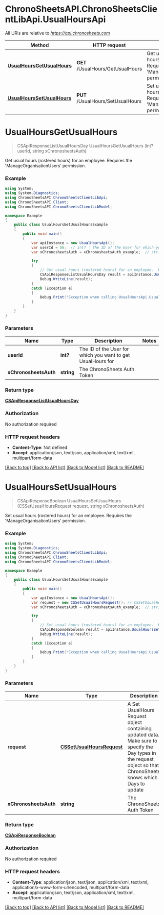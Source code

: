 # ChronoSheetsAPI.ChronoSheetsClientLibApi.UsualHoursApi

All URIs are relative to *https://api.chronosheets.com*

Method | HTTP request | Description
------------- | ------------- | -------------
[**UsualHoursGetUsualHours**](UsualHoursApi.md#usualhoursgetusualhours) | **GET** /UsualHours/GetUsualHours | Get usual hours (rostered hours) for an employee.  Requires the &#39;ManageOrganisationUsers&#39; permission.
[**UsualHoursSetUsualHours**](UsualHoursApi.md#usualhourssetusualhours) | **PUT** /UsualHours/SetUsualHours | Set usual hours (rostered hours) for an employee.  Requires the &#39;ManageOrganisationUsers&#39; permission.


<a name="usualhoursgetusualhours"></a>
# **UsualHoursGetUsualHours**
> CSApiResponseListUsualHoursDay UsualHoursGetUsualHours (int? userId, string xChronosheetsAuth)

Get usual hours (rostered hours) for an employee.  Requires the 'ManageOrganisationUsers' permission.

### Example
```csharp
using System;
using System.Diagnostics;
using ChronoSheetsAPI.ChronoSheetsClientLibApi;
using ChronoSheetsAPI.Client;
using ChronoSheetsAPI.ChronoSheetsClientLibModel;

namespace Example
{
    public class UsualHoursGetUsualHoursExample
    {
        public void main()
        {
            var apiInstance = new UsualHoursApi();
            var userId = 56;  // int? | The ID of the User for which you want to get UsualHours for
            var xChronosheetsAuth = xChronosheetsAuth_example;  // string | The ChronoSheets Auth Token

            try
            {
                // Get usual hours (rostered hours) for an employee.  Requires the 'ManageOrganisationUsers' permission.
                CSApiResponseListUsualHoursDay result = apiInstance.UsualHoursGetUsualHours(userId, xChronosheetsAuth);
                Debug.WriteLine(result);
            }
            catch (Exception e)
            {
                Debug.Print("Exception when calling UsualHoursApi.UsualHoursGetUsualHours: " + e.Message );
            }
        }
    }
}
```

### Parameters

Name | Type | Description  | Notes
------------- | ------------- | ------------- | -------------
 **userId** | **int?**| The ID of the User for which you want to get UsualHours for | 
 **xChronosheetsAuth** | **string**| The ChronoSheets Auth Token | 

### Return type

[**CSApiResponseListUsualHoursDay**](CSApiResponseListUsualHoursDay.md)

### Authorization

No authorization required

### HTTP request headers

 - **Content-Type**: Not defined
 - **Accept**: application/json, text/json, application/xml, text/xml, multipart/form-data

[[Back to top]](#) [[Back to API list]](../README.md#documentation-for-api-endpoints) [[Back to Model list]](../README.md#documentation-for-models) [[Back to README]](../README.md)

<a name="usualhourssetusualhours"></a>
# **UsualHoursSetUsualHours**
> CSApiResponseBoolean UsualHoursSetUsualHours (CSSetUsualHoursRequest request, string xChronosheetsAuth)

Set usual hours (rostered hours) for an employee.  Requires the 'ManageOrganisationUsers' permission.

### Example
```csharp
using System;
using System.Diagnostics;
using ChronoSheetsAPI.ChronoSheetsClientLibApi;
using ChronoSheetsAPI.Client;
using ChronoSheetsAPI.ChronoSheetsClientLibModel;

namespace Example
{
    public class UsualHoursSetUsualHoursExample
    {
        public void main()
        {
            var apiInstance = new UsualHoursApi();
            var request = new CSSetUsualHoursRequest(); // CSSetUsualHoursRequest | A Set UsualHours Request object containing updated data.  Make sure to specify the Day types in the request object so that ChronoSheets knows which Days to update
            var xChronosheetsAuth = xChronosheetsAuth_example;  // string | The ChronoSheets Auth Token

            try
            {
                // Set usual hours (rostered hours) for an employee.  Requires the 'ManageOrganisationUsers' permission.
                CSApiResponseBoolean result = apiInstance.UsualHoursSetUsualHours(request, xChronosheetsAuth);
                Debug.WriteLine(result);
            }
            catch (Exception e)
            {
                Debug.Print("Exception when calling UsualHoursApi.UsualHoursSetUsualHours: " + e.Message );
            }
        }
    }
}
```

### Parameters

Name | Type | Description  | Notes
------------- | ------------- | ------------- | -------------
 **request** | [**CSSetUsualHoursRequest**](CSSetUsualHoursRequest.md)| A Set UsualHours Request object containing updated data.  Make sure to specify the Day types in the request object so that ChronoSheets knows which Days to update | 
 **xChronosheetsAuth** | **string**| The ChronoSheets Auth Token | 

### Return type

[**CSApiResponseBoolean**](CSApiResponseBoolean.md)

### Authorization

No authorization required

### HTTP request headers

 - **Content-Type**: application/json, text/json, application/xml, text/xml, application/x-www-form-urlencoded, multipart/form-data
 - **Accept**: application/json, text/json, application/xml, text/xml, multipart/form-data

[[Back to top]](#) [[Back to API list]](../README.md#documentation-for-api-endpoints) [[Back to Model list]](../README.md#documentation-for-models) [[Back to README]](../README.md)

